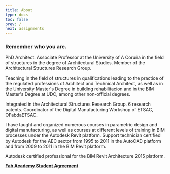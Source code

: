 ```yaml
---
title: About
type: docs
toc: false
prev: /
next: assignments
---
```


### Remember who you are.

PhD Architect. Associate Professor at the University of A Coruña in the field of structures in the degree of Architectural Studies. Member of the Architectural Structures Research Group.

Teaching in the field of structures in qualifications leading to the practice of the regulated professions of Architect and Technical Architect, as well as in the University Master's Degree in building rehabilitacion and in the BIM Master's Degree at UDC, among other non-official degrees.

Integrated in the Architectural Structures Research Group. 6 research patents.
Coordinator of the Digital Manufacturing Workshop of ETSAC, OFabdaETSAC.

I have taught and organized numerous courses in parametric design and digital manufacturing, as well as courses at different levels of training in BIM processes under the Autodesk Revit platform. Support technician certified by Autodesk for the AEC sector from 1995 to 2011 in the AutoCAD platform and from 2009 to 2011 in the BIM Revit platform.

Autodesk certified professional for the BIM Revit Architecture 2015 platform. 



[**Fab Academy Student Agreement**](../docs/studentagreement)
